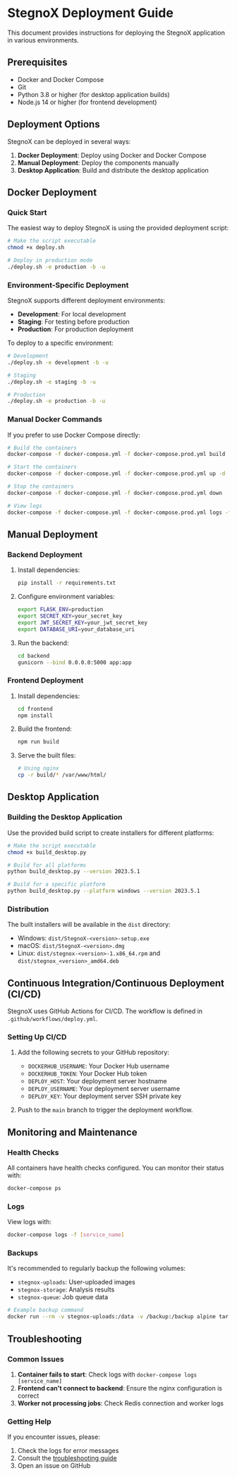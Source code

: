 # StegnoX Deployment Guide

This document provides instructions for deploying the StegnoX application in various environments.

## Prerequisites

- Docker and Docker Compose
- Git
- Python 3.8 or higher (for desktop application builds)
- Node.js 14 or higher (for frontend development)

## Deployment Options

StegnoX can be deployed in several ways:

1. **Docker Deployment**: Deploy using Docker and Docker Compose
2. **Manual Deployment**: Deploy the components manually
3. **Desktop Application**: Build and distribute the desktop application

## Docker Deployment

### Quick Start

The easiest way to deploy StegnoX is using the provided deployment script:

```bash
# Make the script executable
chmod +x deploy.sh

# Deploy in production mode
./deploy.sh -e production -b -u
```

### Environment-Specific Deployment

StegnoX supports different deployment environments:

- **Development**: For local development
- **Staging**: For testing before production
- **Production**: For production deployment

To deploy to a specific environment:

```bash
# Development
./deploy.sh -e development -b -u

# Staging
./deploy.sh -e staging -b -u

# Production
./deploy.sh -e production -b -u
```

### Manual Docker Commands

If you prefer to use Docker Compose directly:

```bash
# Build the containers
docker-compose -f docker-compose.yml -f docker-compose.prod.yml build

# Start the containers
docker-compose -f docker-compose.yml -f docker-compose.prod.yml up -d

# Stop the containers
docker-compose -f docker-compose.yml -f docker-compose.prod.yml down

# View logs
docker-compose -f docker-compose.yml -f docker-compose.prod.yml logs -f
```

## Manual Deployment

### Backend Deployment

1. Install dependencies:
   ```bash
   pip install -r requirements.txt
   ```

2. Configure environment variables:
   ```bash
   export FLASK_ENV=production
   export SECRET_KEY=your_secret_key
   export JWT_SECRET_KEY=your_jwt_secret_key
   export DATABASE_URI=your_database_uri
   ```

3. Run the backend:
   ```bash
   cd backend
   gunicorn --bind 0.0.0.0:5000 app:app
   ```

### Frontend Deployment

1. Install dependencies:
   ```bash
   cd frontend
   npm install
   ```

2. Build the frontend:
   ```bash
   npm run build
   ```

3. Serve the built files:
   ```bash
   # Using nginx
   cp -r build/* /var/www/html/
   ```

## Desktop Application

### Building the Desktop Application

Use the provided build script to create installers for different platforms:

```bash
# Make the script executable
chmod +x build_desktop.py

# Build for all platforms
python build_desktop.py --version 2023.5.1

# Build for a specific platform
python build_desktop.py --platform windows --version 2023.5.1
```

### Distribution

The built installers will be available in the `dist` directory:

- Windows: `dist/StegnoX-<version>-setup.exe`
- macOS: `dist/StegnoX-<version>.dmg`
- Linux: `dist/stegnox-<version>-1.x86_64.rpm` and `dist/stegnox_<version>_amd64.deb`

## Continuous Integration/Continuous Deployment (CI/CD)

StegnoX uses GitHub Actions for CI/CD. The workflow is defined in `.github/workflows/deploy.yml`.

### Setting Up CI/CD

1. Add the following secrets to your GitHub repository:
   - `DOCKERHUB_USERNAME`: Your Docker Hub username
   - `DOCKERHUB_TOKEN`: Your Docker Hub token
   - `DEPLOY_HOST`: Your deployment server hostname
   - `DEPLOY_USERNAME`: Your deployment server username
   - `DEPLOY_KEY`: Your deployment server SSH private key

2. Push to the `main` branch to trigger the deployment workflow.

## Monitoring and Maintenance

### Health Checks

All containers have health checks configured. You can monitor their status with:

```bash
docker-compose ps
```

### Logs

View logs with:

```bash
docker-compose logs -f [service_name]
```

### Backups

It's recommended to regularly backup the following volumes:

- `stegnox-uploads`: User-uploaded images
- `stegnox-storage`: Analysis results
- `stegnox-queue`: Job queue data

```bash
# Example backup command
docker run --rm -v stegnox-uploads:/data -v /backup:/backup alpine tar -czf /backup/uploads-backup.tar.gz /data
```

## Troubleshooting

### Common Issues

1. **Container fails to start**: Check logs with `docker-compose logs [service_name]`
2. **Frontend can't connect to backend**: Ensure the nginx configuration is correct
3. **Worker not processing jobs**: Check Redis connection and worker logs

### Getting Help

If you encounter issues, please:

1. Check the logs for error messages
2. Consult the [troubleshooting guide](troubleshooting.md)
3. Open an issue on GitHub
